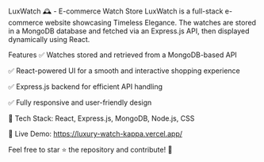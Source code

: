 LuxWatch 🕰️ - E-commerce Watch Store LuxWatch is a full-stack e-commerce website showcasing Timeless Elegance. The watches are stored in a MongoDB database and fetched via an Express.js API, then displayed dynamically using React.

Features ✅ Watches stored and retrieved from a MongoDB-based API

✅ React-powered UI for a smooth and interactive shopping experience

✅ Express.js backend for efficient API handling

✅ Fully responsive and user-friendly design

🔗 Tech Stack: React, Express.js, MongoDB, Node.js, CSS

🚀 Live Demo: https://luxury-watch-kappa.vercel.app/

Feel free to star ⭐ the repository and contribute! 🚀
